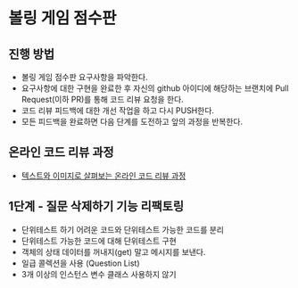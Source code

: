 # 볼링 게임 점수판
## 진행 방법
* 볼링 게임 점수판 요구사항을 파악한다.
* 요구사항에 대한 구현을 완료한 후 자신의 github 아이디에 해당하는 브랜치에 Pull Request(이하 PR)를 통해 코드 리뷰 요청을 한다.
* 코드 리뷰 피드백에 대한 개선 작업을 하고 다시 PUSH한다.
* 모든 피드백을 완료하면 다음 단계를 도전하고 앞의 과정을 반복한다.

## 온라인 코드 리뷰 과정
* [텍스트와 이미지로 살펴보는 온라인 코드 리뷰 과정](https://github.com/next-step/nextstep-docs/tree/master/codereview)

## 1단계 - 질문 삭제하기 기능 리팩토링
* 단위테스트 하기 어려운 코드와 단위테스트 가능한 코드를 분리
* 단위테스트 가능한 코드에 대해 단위테스트 구현
* 객체의 상태 데이터를 꺼내지(get) 말고 메시지를 보낸다.
* 일급 콜렉션을 사용 (Question List) 
* 3개 이상의 인스턴스 변수 클래스 사용하지 않기